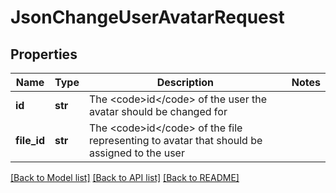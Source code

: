 # JsonChangeUserAvatarRequest

## Properties
Name | Type | Description | Notes
------------ | ------------- | ------------- | -------------
**id** | **str** | The &lt;code&gt;id&lt;/code&gt; of the user the avatar should be changed for | 
**file_id** | **str** | The &lt;code&gt;id&lt;/code&gt; of the file representing to avatar that should be assigned to the user | 

[[Back to Model list]](../README.md#documentation-for-models) [[Back to API list]](../README.md#documentation-for-api-endpoints) [[Back to README]](../README.md)


